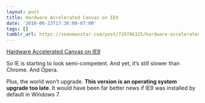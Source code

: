 ```yaml
---
layout: post
title: Hardware Accelerated Canvas on IE9
date: '2010-06-23T17:36:00-07:00'
tags: []
tumblr_url: https://seanmonstar.com/post/729786325/hardware-accelerated-canvas-in-ie9
---
```

[Hardware Accelerated Canvas on IE9](http://blogs.msdn.com/b/ie/archive/2010/06/23/html5-native-third-ie9-platform-preview-available-for-developers.aspx)  

So IE is starting to look semi-competent. And yet, it’s still slower than Chrome. And Opera.

Plus, the world won’t upgrade. **This version is an operating system upgrade too late**. It would have been far better news if IE9 was installed by default in Windows 7.

